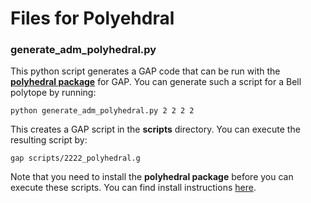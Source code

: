 # Files for Polyehdral 

### **generate_adm_polyhedral.py**
This python script generates a GAP code that can be run with the [**polyhedral package**](http://mathieudutour.altervista.org/Polyhedral/index.html) for GAP.
You can generate such a script for a Bell polytope by running:

```shell
python generate_adm_polyhedral.py 2 2 2 2
```

This creates a GAP script in the **scripts** directory. You can execute the resulting script by:

```shell
gap scripts/2222_polyhedral.g
```
Note that you need to install the **polyhedral package** before you can execute these scripts.
You can find install instructions [here](http://mathieudutour.altervista.org/Polyhedral/index.html).